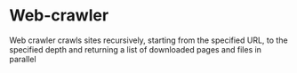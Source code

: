 # Web-crawler
Web crawler crawls sites recursively, starting from the specified URL, to the specified depth and returning a list of downloaded pages and files in parallel
